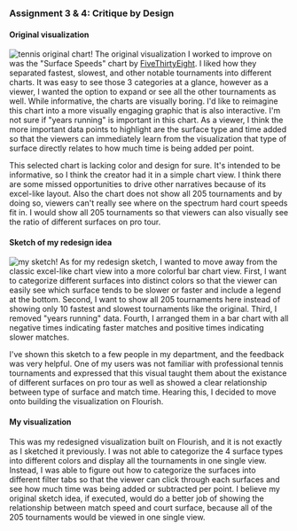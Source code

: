 ### Assignment 3 & 4: Critique by Design

#### Original visualization
![tennis original chart!](https://github.com/tae-c/tae-datavis/assets/143672477/ad87f1dc-1ae7-4236-afbe-5b4bf6fdf910)
The original visualization I worked to improve on was the "Surface Speeds" chart by [FiveThirtyEight]. I liked how they separated fastest, slowest, and other notable tournaments into different charts. It was easy to see those 3 categories at a glance, however as a viewer, I wanted the option to expand or see all the other tournaments as well. While informative, the charts are visually boring. I'd like to reimagine this chart into a more visually engaging graphic that is also interactive. I'm not sure if "years running" is important in this chart. As a viewer, I think the more important data points to highlight are the surface type and time added so that the viewers can immediately learn from the visualization that type of surface directly relates to how much time is being added per point.

This selected chart is lacking color and design for sure. It's intended to be informative, so I think the creator had it in a simple chart view. I think there are some missed opportunities to drive other narratives because of its excel-like layout. Also the chart does not show all 205 tournaments and by doing so, viewers can't really see where on the spectrum hard court speeds fit in. I would show all 205 tournaments so that viewers can also visually see the ratio of different surfaces on pro tour.

#### Sketch of my redesign idea
![my sketch!](https://github.com/tae-c/tae-datavis/assets/143672477/b10b892c-d3f3-44e5-837e-2eb1a6d63bc1)
As for my redesign sketch, I wanted to move away from the classic excel-like chart view into a more colorful bar chart view. First, I want to categorize different surfaces into distinct colors so that the viewer can easily see which surface tends to be slower or faster and include a legend at the bottom. Second, I want to show all 205 tournaments here instead of showing only 10 fastest and slowest tournaments like the original. Third, I removed "years running" data. Fourth, I arranged them in a bar chart with all negative times indicating faster matches and positive times indicating slower matches.

I've shown this sketch to a few people in my department, and the feedback was very helpful. One of my users was not familiar with professional tennis tournaments and expressed that this visual taught them about the existance of different surfaces on pro tour as well as showed a clear relationship between type of surface and match time. Hearing this, I decided to move onto building the visualization on Flourish.

#### My visualization
<div class="flourish-embed flourish-chart" data-src="visualisation/15043129"><script src="https://public.flourish.studio/resources/embed.js"></script></div>

This was my redesigned visualization built on Flourish, and it is not exactly as I sketched it previously. I was not able to categorize the 4 surface types into different colors and display all the tournaments in one single view. Instead, I was able to figure out how to categorize the surfaces into different filter tabs so that the viewer can click through each surfaces and see how much time was being added or subtracted per point. I believe my original sketch idea, if executed, would do a better job of showing the relationship between match speed and court surface, because all of the 205 tournaments would be viewed in one single view.  

  [FiveThirtyEight]: <https://fivethirtyeight.com/features/why-some-tennis-matches-take-forever/>
